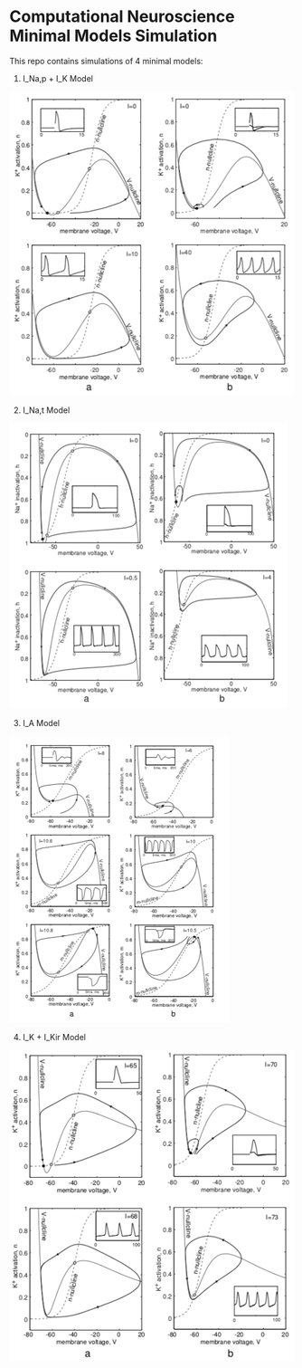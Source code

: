 # Computational Neuroscience Minimal Models Simulation
This repo contains simulations of 4 minimal models:
1) I_Na,p + I_K Model

![I_Na,p + I_K Model](https://github.com/surabhisnath/Computational-Neuroscience-Minimal-Models-Simulation/blob/master/img/1.png)

2) I_Na,t Model

![I_Na,t Model](https://github.com/surabhisnath/Computational-Neuroscience-Minimal-Models-Simulation/blob/master/img/2.png)

3) I_A Model

![I_A Model](https://github.com/surabhisnath/Computational-Neuroscience-Minimal-Models-Simulation/blob/master/img/3.png)

4)  I_K + I_Kir Model

![I_K + I_Kir Model](https://github.com/surabhisnath/Computational-Neuroscience-Minimal-Models-Simulation/blob/master/img/4.png)
